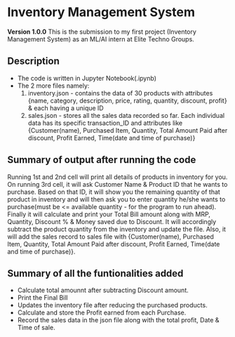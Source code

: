 # Inventory Management System
**Version 1.0.0**
This is the submission to my first project (Inventory Management System) as an ML/AI intern at Elite Techno Groups.

## Description
- The code is written in Jupyter Notebook(.ipynb)
- The 2 more files namely: 
    1) inventory.json - contains the data of 30 products with attributes {name, category, description, price, rating, quantity, discount, profit} & each having a unique ID
    2) sales.json - stores all the sales data recorded so far. Each individual data has its specific transaction_ID and attributes like {Customer(name), Purchased Item, Quantity, Total Amount Paid after discount, Profit Earned, Time(date and time of purchase)}

## Summary of output after running the code
  Running 1st and 2nd cell will print all details of products in inventory for you.
  On running 3rd cell, it will ask Customer Name & Product ID that he wants to purchase. Based on that ID, it will show you the remaining quantity of that product in inventory and will then ask you to enter quantity he/she wants to purchase(must be <= available quantity - for the program to run ahead). Finally it will calculate and print your Total Bill amount along with MRP, Quantity, Discount % & Money saved due to Discount.
  It will accordingly subtract the product quantity from the inventory and update the file. Also, it will add the sales record to sales file with {Customer(name), Purchased Item, Quantity, Total Amount Paid after discount, Profit Earned, Time(date and time of purchase)}.

## Summary of all the funtionalities added
- Calculate total amounnt after subtracting Discount amount.
- Print the Final Bill
- Updates the inventory file after reducing the purchased products.
- Calculate and store the Profit earned from each Purchase.
- Record the sales data in the json file along with the total profit, Date & Time of sale.
